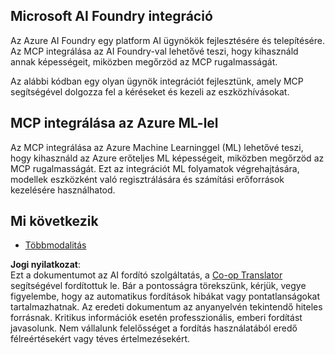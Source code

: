 <!--
CO_OP_TRANSLATOR_METADATA:
{
  "original_hash": "f1262ab21f5ebbe1003fb0114c7ca545",
  "translation_date": "2025-06-02T20:47:32+00:00",
  "source_file": "05-AdvancedTopics/mcp-integration/README.md",
  "language_code": "hu"
}
-->
## Microsoft AI Foundry integráció

Az Azure AI Foundry egy platform AI ügynökök fejlesztésére és telepítésére. Az MCP integrálása az AI Foundry-val lehetővé teszi, hogy kihasználd annak képességeit, miközben megőrzöd az MCP rugalmasságát.

Az alábbi kódban egy olyan ügynök integrációt fejlesztünk, amely MCP segítségével dolgozza fel a kéréseket és kezeli az eszközhívásokat.

## MCP integrálása az Azure ML-lel

Az MCP integrálása az Azure Machine Learninggel (ML) lehetővé teszi, hogy kihasználd az Azure erőteljes ML képességeit, miközben megőrzöd az MCP rugalmasságát. Ezt az integrációt ML folyamatok végrehajtására, modellek eszközként való regisztrálására és számítási erőforrások kezelésére használhatod.

## Mi következik

- [Többmodalitás](../mcp-multi-modality/README.md)

**Jogi nyilatkozat**:  
Ezt a dokumentumot az AI fordító szolgáltatás, a [Co-op Translator](https://github.com/Azure/co-op-translator) segítségével fordítottuk le. Bár a pontosságra törekszünk, kérjük, vegye figyelembe, hogy az automatikus fordítások hibákat vagy pontatlanságokat tartalmazhatnak. Az eredeti dokumentum az anyanyelvén tekintendő hiteles forrásnak. Kritikus információk esetén professzionális, emberi fordítást javasolunk. Nem vállalunk felelősséget a fordítás használatából eredő félreértésekért vagy téves értelmezésekért.